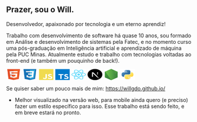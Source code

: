 ## Prazer, sou o Will.

Desenvolvedor, apaixonado por tecnologia e um eterno aprendiz! 

Trabalho com desenvolvimento de software há quase 10 anos, sou formado em Análise e desenvolvimento de sistemas pela Fatec, e no momento curso uma pós-graduação em Inteligência artificial e aprendizado de máquina pela PUC Minas. Atualmente estudo e trabalho com tecnologias voltadas ao front-end (e também um pouquinho de back!).

<div style="display: inline_block">
  <img align="center" alt="HTML Icon" height="30" width="40" src="https://raw.githubusercontent.com/devicons/devicon/master/icons/html5/html5-original.svg">
  <img align="center" alt="CSS Icon" height="30" width="40" src="https://raw.githubusercontent.com/devicons/devicon/master/icons/css3/css3-original.svg">
  <img align="center" alt="JS Icon" height="30" width="40" src="https://raw.githubusercontent.com/devicons/devicon/master/icons/javascript/javascript-plain.svg">
  <img align="center" alt="TS Icon" height="30" width="40" src="https://raw.githubusercontent.com/devicons/devicon/master/icons/typescript/typescript-plain.svg">
  <img align="center" alt="React Icon" height="30" width="40" src="https://raw.githubusercontent.com/devicons/devicon/master/icons/react/react-original.svg">
  <img align="center" alt="React Icon" height="30" width="40" src="https://raw.githubusercontent.com/devicons/devicon/master/icons/nextjs/nextjs-original.svg">
  <img align="center" alt="Node Icon" height="30" width="40" src="https://raw.githubusercontent.com/devicons/devicon/master/icons/nodejs/nodejs-original.svg">
  <img align="center" alt="Node Icon" height="30" width="40" src="https://raw.githubusercontent.com/devicons/devicon/master/icons/python/python-original.svg">
</div>  

Se quiser saber um pouco mais de mim:
https://willgdo.github.io/
* Melhor visualizado na versão web, para mobile ainda quero (e preciso) fazer um estilo específico para isso. Esse trabalho está sendo feito, e em breve estará no pronto.
